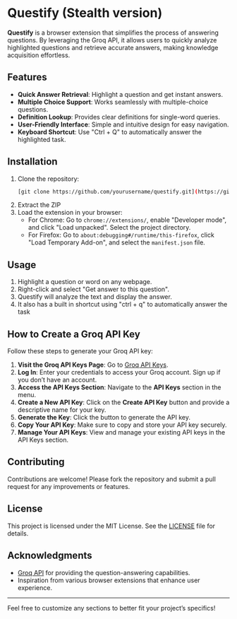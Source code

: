 # Questify (Stealth version)

**Questify** is a browser extension that simplifies the process of answering questions. By leveraging the Groq API, it allows users to quickly analyze highlighted questions and retrieve accurate answers, making knowledge acquisition effortless.

## Features

- **Quick Answer Retrieval**: Highlight a question and get instant answers.
- **Multiple Choice Support**: Works seamlessly with multiple-choice questions.
- **Definition Lookup**: Provides clear definitions for single-word queries.
- **User-Friendly Interface**: Simple and intuitive design for easy navigation.
- **Keyboard Shortcut**: Use "Ctrl + Q" to automatically answer the highlighted task.



## Installation

1. Clone the repository:
   ```bash
   [git clone https://github.com/yourusername/questify.git](https://github.com/xtofuub/Solveify.git)
   ```
2. Extract the ZIP
3. Load the extension in your browser:
   - For Chrome: Go to `chrome://extensions/`, enable "Developer mode", and click "Load unpacked". Select the project directory.
   - For Firefox: Go to `about:debugging#/runtime/this-firefox`, click "Load Temporary Add-on", and select the `manifest.json` file.

## Usage

1. Highlight a question or word on any webpage.
2. Right-click and select "Get answer to this question".
3. Questify will analyze the text and display the answer.
4. It also has a built in shortcut using "ctrl + q" to automatically answer the task

## How to Create a Groq API Key

Follow these steps to generate your Groq API key:

1. **Visit the Groq API Keys Page**: Go to [Groq API Keys](https://console.groq.com/keys).
2. **Log In**: Enter your credentials to access your Groq account. Sign up if you don’t have an account.
3. **Access the API Keys Section**: Navigate to the **API Keys** section in the menu.
4. **Create a New API Key**: Click on the **Create API Key** button and provide a descriptive name for your key.
5. **Generate the Key**: Click the button to generate the API key.
6. **Copy Your API Key**: Make sure to copy and store your API key securely.
7. **Manage Your API Keys**: View and manage your existing API keys in the API Keys section.

## Contributing

Contributions are welcome! Please fork the repository and submit a pull request for any improvements or features.

## License

This project is licensed under the MIT License. See the [LICENSE](LICENSE) file for details.

## Acknowledgments

- [Groq API](https://groq.com) for providing the question-answering capabilities.
- Inspiration from various browser extensions that enhance user experience.

---

Feel free to customize any sections to better fit your project’s specifics!
